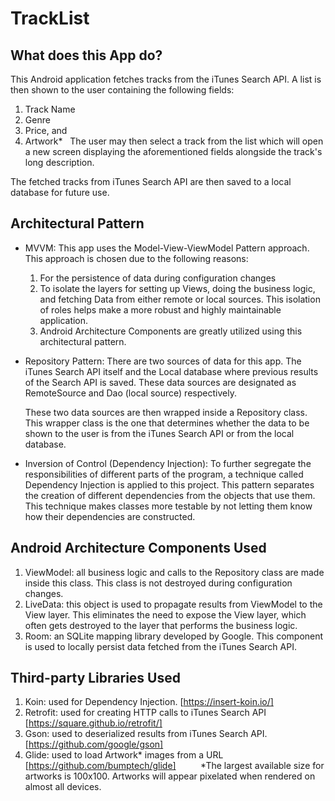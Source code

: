 # TrackList

## What does this App do?
This Android application fetches tracks from the iTunes Search API. A list is then shown to the user containing the following fields:
  1. Track Name
  2. Genre
  3. Price, and
  4. Artwork*
  
The user may then select a track from the list which will open a new screen displaying the aforementioned fields alongside the track's long description.

The fetched tracks from iTunes Search API are then saved to a local database for future use.

## Architectural Pattern
* MVVM: This app uses the Model-View-ViewModel Pattern approach. This approach is chosen due to the following reasons:
  1. For the persistence of data during configuration changes
  2. To isolate the layers for setting up Views, doing the business logic, and fetching Data from either remote or local sources. This isolation of roles helps make a more robust and highly maintainable application.
  3. Android Architecture Components are greatly utilized using this architectural pattern.


* Repository Pattern: There are two sources of data for this app. The iTunes Search API itself and the Local database where previous results of the Search API is saved. These data sources are designated as RemoteSource and Dao (local source) respectively.

  These two data sources are then wrapped inside a Repository class. This wrapper class is the one that determines whether the data to be shown to the user is from the iTunes Search API or from the local database.


* Inversion of Control (Dependency Injection): To further segregate the responsibilities of different parts of the program, a technique called Dependency Injection is applied to this project. This pattern separates the creation of different dependencies from the objects that use them. This technique makes classes more testable by not letting them know how their dependencies are constructed.
  
## Android Architecture Components Used
  1. ViewModel: all business logic and calls to the Repository class are made inside this class. This class is not destroyed during configuration changes.
  2. LiveData: this object is used to propagate results from ViewModel to the View layer. This eliminates the need to expose the View layer, which often gets destroyed to the layer that performs the business logic.
  3. Room: an SQLite mapping library developed by Google. This component is used to locally persist data fetched from the iTunes Search API.
  
## Third-party Libraries Used
  1. Koin: used for Dependency Injection. [https://insert-koin.io/]
  2. Retrofit: used for creating HTTP calls to iTunes Search API [https://square.github.io/retrofit/]
  3. Gson: used to deserialized results from iTunes Search API. [https://github.com/google/gson]
  4. Glide: used to load Artwork* images from a URL [https://github.com/bumptech/glide]
  
  
  
  
 *The largest available size for artworks is 100x100. Artworks will appear pixelated when rendered on almost all devices.